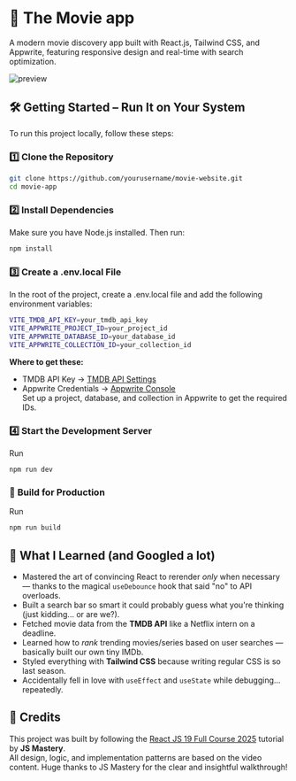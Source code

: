 # 🍿 The Movie app

A modern movie discovery app built with React.js, Tailwind CSS, and Appwrite, featuring responsive design and real-time with search optimization.

![preview](./preview.gif)

## 🛠️ Getting Started – Run It on Your System

To run this project locally, follow these steps:

### 1️⃣ Clone the Repository

```bash
git clone https://github.com/yourusername/movie-website.git
cd movie-app
```

### 2️⃣ Install Dependencies

Make sure you have Node.js installed. Then run:

```bash
npm install
```

### 3️⃣ Create a .env.local File

In the root of the project, create a .env.local file and add the following environment variables:

```bash
VITE_TMDB_API_KEY=your_tmdb_api_key
VITE_APPWRITE_PROJECT_ID=your_project_id
VITE_APPWRITE_DATABASE_ID=your_database_id
VITE_APPWRITE_COLLECTION_ID=your_collection_id
```

**Where to get these:**

- TMDB API Key → [TMDB API Settings](https://www.themoviedb.org/settings/api)
- Appwrite Credentials → [Appwrite Console](https://cloud.appwrite.io/)  
  Set up a project, database, and collection in Appwrite to get the required IDs.

### 4️⃣ Start the Development Server

Run

```bash
npm run dev
```

### 🧪 **Build for Production**

Run

```bash
npm run build
```

## 🧠 What I Learned (and Googled a lot)

- Mastered the art of convincing React to rerender _only_ when necessary — thanks to the magical `useDebounce` hook that said "no" to API overloads.
- Built a search bar so smart it could probably guess what you're thinking (just kidding... or are we?).
- Fetched movie data from the **TMDB API** like a Netflix intern on a deadline.
- Learned how to _rank_ trending movies/series based on user searches — basically built our own tiny IMDb.
- Styled everything with **Tailwind CSS** because writing regular CSS is so last season.
- Accidentally fell in love with `useEffect` and `useState` while debugging... repeatedly.

## 🙌 Credits

This project was built by following the [React JS 19 Full Course 2025](https://youtu.be/dCLhUialKPQ?si=rD1AKUK-9txQI4uK) tutorial by **JS Mastery**.  
All design, logic, and implementation patterns are based on the video content. Huge thanks to JS Mastery for the clear and insightful walkthrough!
